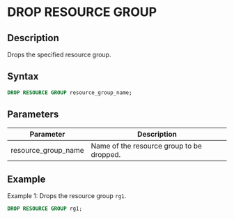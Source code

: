 # DROP RESOURCE GROUP

## Description

Drops the specified resource group.

## Syntax

```SQL
DROP RESOURCE GROUP resource_group_name;
```

## Parameters

| **Parameter**       | **Description**                           |
| ------------------- | ----------------------------------------- |
| resource_group_name | Name of the resource group to be dropped. |

## Example

Example 1: Drops the resource group `rg1`.

```SQL
DROP RESOURCE GROUP rg1;
```
